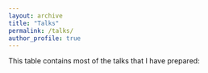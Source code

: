 ```yaml
---
layout: archive
title: "Talks"
permalink: /talks/
author_profile: true
---
```


This table contains most of the talks that I have prepared: